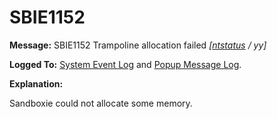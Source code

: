 # SBIE1152

**Message:** SBIE1152 Trampoline allocation failed _[[ntstatus](NtStatusCodes.md) / yy]_

**Logged To:** [System Event Log](SystemEventLog.md) and [Popup Message Log](PopupMessageLog.md).

**Explanation:**

Sandboxie could not allocate some memory.